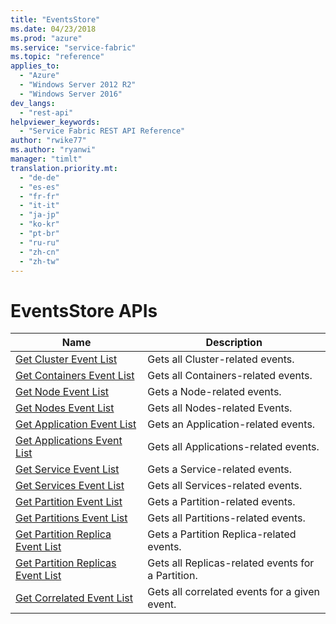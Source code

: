 ```yaml
---
title: "EventsStore"
ms.date: 04/23/2018
ms.prod: "azure"
ms.service: "service-fabric"
ms.topic: "reference"
applies_to: 
  - "Azure"
  - "Windows Server 2012 R2"
  - "Windows Server 2016"
dev_langs: 
  - "rest-api"
helpviewer_keywords: 
  - "Service Fabric REST API Reference"
author: "rwike77"
ms.author: "ryanwi"
manager: "timlt"
translation.priority.mt: 
  - "de-de"
  - "es-es"
  - "fr-fr"
  - "it-it"
  - "ja-jp"
  - "ko-kr"
  - "pt-br"
  - "ru-ru"
  - "zh-cn"
  - "zh-tw"
---
```

# EventsStore APIs

| Name | Description |
| --- | --- |
| [Get Cluster Event List](sfclient-v62-api-getclustereventlist.md) | Gets all Cluster-related events.<br/> |
| [Get Containers Event List](sfclient-v62-api-getcontainerseventlist.md) | Gets all Containers-related events.<br/> |
| [Get Node Event List](sfclient-v62-api-getnodeeventlist.md) | Gets a Node-related events.<br/> |
| [Get Nodes Event List](sfclient-v62-api-getnodeseventlist.md) | Gets all Nodes-related Events.<br/> |
| [Get Application Event List](sfclient-v62-api-getapplicationeventlist.md) | Gets an Application-related events.<br/> |
| [Get Applications Event List](sfclient-v62-api-getapplicationseventlist.md) | Gets all Applications-related events.<br/> |
| [Get Service Event List](sfclient-v62-api-getserviceeventlist.md) | Gets a Service-related events.<br/> |
| [Get Services Event List](sfclient-v62-api-getserviceseventlist.md) | Gets all Services-related events.<br/> |
| [Get Partition Event List](sfclient-v62-api-getpartitioneventlist.md) | Gets a Partition-related events.<br/> |
| [Get Partitions Event List](sfclient-v62-api-getpartitionseventlist.md) | Gets all Partitions-related events.<br/> |
| [Get Partition Replica Event List](sfclient-v62-api-getpartitionreplicaeventlist.md) | Gets a Partition Replica-related events.<br/> |
| [Get Partition Replicas Event List](sfclient-v62-api-getpartitionreplicaseventlist.md) | Gets all Replicas-related events for a Partition.<br/> |
| [Get Correlated Event List](sfclient-v62-api-getcorrelatedeventlist.md) | Gets all correlated events for a given event.<br/> |

